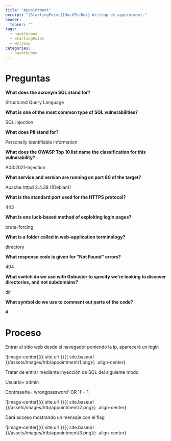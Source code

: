 ```yaml
---
title: "Appointment"
excerpt: "[StartingPoint][HackTheBox] Writeup de appointment."
header:
  teaser: ""
tags:
  - hackthebox
  - StartingPoint
  - writeup
categories:
  - hackthebox
---
```



# Preguntas

**What does the acronym SQL stand for?**

Structured Query Language

**What is one of the most common type of SQL vulnerabilities?**

SQL injection

**What does PII stand for?**

Personally Identifiable Information  

**What does the OWASP Top 10 list name the classification for this vulnerability?**

A03:2021-Injection  

**What service and version are running on port 80 of the target?**

Apache httpd 2.4.38 ((Debian))

**What is the standard port used for the HTTPS protocol?**

443

**What is one luck-based method of exploiting login pages?**

brute-forcing

**What is a folder called in web-application terminology?**

directory

**What response code is given for "Not Found" errors?**

404

**What switch do we use with Gobuster to specify we're looking to discover directories, and not subdomains?**

dir

**What symbol do we use to comment out parts of the code?**

\#

# Proceso

Entrar al sitio web desde el navegador poniendo la ip, aparecerá un login

![image-center]({{ site.url }}{{ site.baseurl }}/assets/images/htb/appointment/1.png){: .align-center}

Tratar de entrar mediante inyección de SQL del siguiente modo

Usuario= admin

Contraseña= wrongpassword' OR '1'='1

![image-center]({{ site.url }}{{ site.baseurl }}/assets/images/htb/appointment/2.png){: .align-center}

Dará acceso mostrando un mensaje con el flag  

![image-center]({{ site.url }}{{ site.baseurl }}/assets/images/htb/appointment/3.png){: .align-center}

